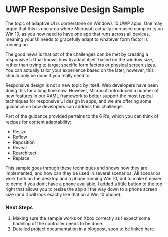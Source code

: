 # UWP Responsive Design Sample

The topic of adaptive UI is cornerstone on Windows 10 UWP apps. One may argue that this is one area where Microsoft actually increased complexity on Win 10, as you now need to have one app that runs across all devices, meaning your UI needs to gracefully adapt to whatever form factor is running on.

The good news is that ost of the challenges can be met by creating a responsive UI that knows how to adapt itself based on the window size, rather than trying to target specific form factors or physical screen sizes. You can actually tailor your experience based on the later, however, this should only be done if you really need to.

Responsive design is not a new topic by itself. Web developers have been doing this for a long time now. However, Microsoft introduced a number of new features in our XAML framework to better support the most typical techniques for responsive UI design in apps, and we are offering some guidance on how developers can address this challenge.

Part of the guidance provided pertains to the 6 R’s, which you can think of recipes for content adaptability:

* Resize
* Reflow
* Reposition
* Reveal
* Rearchitect
* Replace

This sample goes through these techniques and shows how they are implemented, and how can they be used in several scenarios. All scenarios work both on the desktop and a phone running Win 10, but to make it easier to demo if you don’t have a phone available, I added a little button to the top right that allows you to resize the app all the way down to a phone screen size (and it will look exactly like that on a Win 10 phone). 

### Next Steps

1. Making sure the sample works on Xbox correctly as I expect some hadnling of the controller needs to be done.
2. Detailed project documentation in a blogpost, soon to be linked here
